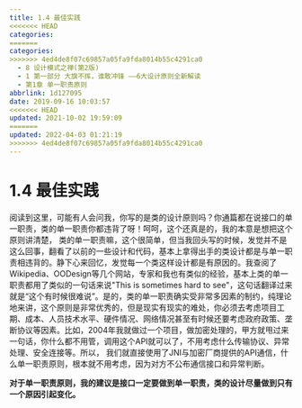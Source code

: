 ```yaml
---
title: 1.4 最佳实践
<<<<<<< HEAD
categories:
=======
categories: 
>>>>>>> 4ed4de8f07c69857a05fa9fda8014b55c4291ca0
  - 8 设计模式之禅(第2版)
  - 1 第一部分 大旗不挥，谁敢冲锋 ——6大设计原则全新解读
  - 第1章 单一职责原则
abbrlink: 1d127095
date: 2019-09-16 10:03:57
<<<<<<< HEAD
updated: 2021-10-02 19:59:09
=======
updated: 2022-04-03 01:21:19
>>>>>>> 4ed4de8f07c69857a05fa9fda8014b55c4291ca0
---
```

# 1.4 最佳实践 #
阅读到这里，可能有人会问我，你写的是类的设计原则吗？你通篇都在说接口的单一职责，类的单一职责你都违背了呀！呵呵，这个还真是的，我的本意是想把这个原则讲清楚， 类的单一职责嘛，这个很简单，但当我回头写的时候，发觉并不是这么回事，翻看了以前的一些设计和代码，基本上拿得出手的类设计都是与单一职责相违背的。静下心来回忆，发觉每一个类这样设计都是有原因的。我查阅了Wikipedia、OODesign等几个网站，专家和我也有类似的经验，基本上类的单一职责都用了类似的一句话来说"This is sometimes hard to see"，这句话翻译过来就是“这个有时候很难说”。是的，类的单一职责确实受非常多因素的制约，纯理论地来讲，这个原则是非常优秀的，但是现实有现实的难处，你必须去考虑项目工期、成本、人员技术水平、硬件情况、网络情况甚至有时候还要考虑政府政策、垄断协议等因素。比如，2004年我就做过一个项目，做加密处理的，甲方就甩过来一句话，你什么都不用管，调用这个API就可以了，不用考虑什么传输协议、异常处理、安全连接等。所以， 我们就直接使用了JNI与加密厂商提供的API通信，什么单一职责原则，根本就不用考虑，因为对方不公布通信接口和异常判断。

**对于单一职责原则，我的建议是接口一定要做到单一职责，类的设计尽量做到只有一个原因引起变化。**

